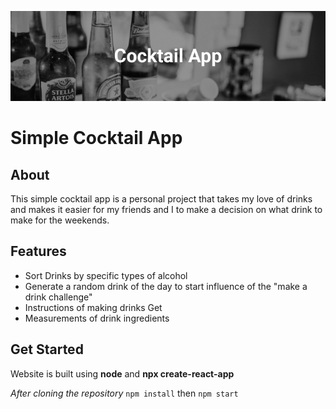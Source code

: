 ![Cocktail Banner](/src/assets/README-banner.png)

# Simple Cocktail App

## About

This simple cocktail app is a personal project that takes my love of drinks and makes it easier for my friends and I to make a decision on what drink to make for the weekends.


## Features

- Sort Drinks by specific types of alcohol
- Generate a random drink of the day to start influence of the "make a drink challenge"
- Instructions of making drinks
  Get
- Measurements of drink ingredients


## Get Started

Website is built using **node** and **npx create-react-app**

_After cloning the repository_
`npm install` then `npm start`
